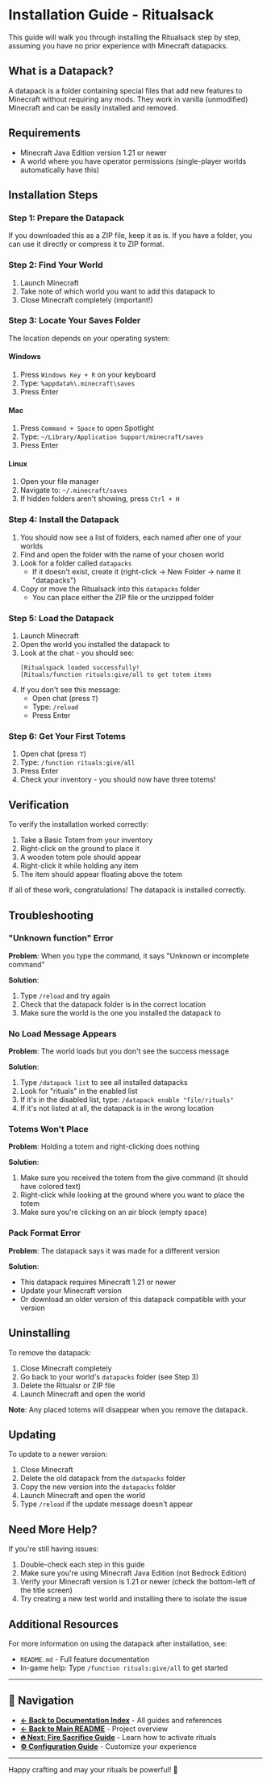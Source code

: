 # Installation Guide - Ritualsack

This guide will walk you through installing the Ritualsack step by step, assuming you have no prior experience with Minecraft datapacks.

## What is a Datapack?

A datapack is a folder containing special files that add new features to Minecraft without requiring any mods. They work in vanilla (unmodified) Minecraft and can be easily installed and removed.

## Requirements

- Minecraft Java Edition version 1.21 or newer
- A world where you have operator permissions (single-player worlds automatically have this)

## Installation Steps

### Step 1: Prepare the Datapack

If you downloaded this as a ZIP file, keep it as is. If you have a folder, you can use it directly or compress it to ZIP format.

### Step 2: Find Your World

1. Launch Minecraft
2. Take note of which world you want to add this datapack to
3. Close Minecraft completely (important!)

### Step 3: Locate Your Saves Folder

The location depends on your operating system:

#### Windows
1. Press `Windows Key + R` on your keyboard
2. Type: `%appdata%\.minecraft\saves`
3. Press Enter

#### Mac
1. Press `Command + Space` to open Spotlight
2. Type: `~/Library/Application Support/minecraft/saves`
3. Press Enter

#### Linux
1. Open your file manager
2. Navigate to: `~/.minecraft/saves`
3. If hidden folders aren't showing, press `Ctrl + H`

### Step 4: Install the Datapack

1. You should now see a list of folders, each named after one of your worlds
2. Find and open the folder with the name of your chosen world
3. Look for a folder called `datapacks`
   - If it doesn't exist, create it (right-click → New Folder → name it "datapacks")
4. Copy or move the Ritualsack into this `datapacks` folder
   - You can place either the ZIP file or the unzipped folder

### Step 5: Load the Datapack

1. Launch Minecraft
2. Open the world you installed the datapack to
3. Look at the chat - you should see: 
   ```
   [Ritualspack loaded successfully!
   [Rituals/function rituals:give/all to get totem items
   ```
4. If you don't see this message:
   - Open chat (press `T`)
   - Type: `/reload`
   - Press Enter

### Step 6: Get Your First Totems

1. Open chat (press `T`)
2. Type: `/function rituals:give/all`
3. Press Enter
4. Check your inventory - you should now have three totems!

## Verification

To verify the installation worked correctly:

1. Take a Basic Totem from your inventory
2. Right-click on the ground to place it
3. A wooden totem pole should appear
4. Right-click it while holding any item
5. The item should appear floating above the totem

If all of these work, congratulations! The datapack is installed correctly.

## Troubleshooting

### "Unknown function" Error

**Problem**: When you type the command, it says "Unknown or incomplete command"

**Solution**:
1. Type `/reload` and try again
2. Check that the datapack folder is in the correct location
3. Make sure the world is the one you installed the datapack to

### No Load Message Appears

**Problem**: The world loads but you don't see the success message

**Solution**:
1. Type `/datapack list` to see all installed datapacks
2. Look for "rituals" in the enabled list
3. If it's in the disabled list, type: `/datapack enable "file/rituals"`
4. If it's not listed at all, the datapack is in the wrong location

### Totems Won't Place

**Problem**: Holding a totem and right-clicking does nothing

**Solution**:
1. Make sure you received the totem from the give command (it should have colored text)
2. Right-click while looking at the ground where you want to place the totem
3. Make sure you're clicking on an air block (empty space)

### Pack Format Error

**Problem**: The datapack says it was made for a different version

**Solution**:
- This datapack requires Minecraft 1.21 or newer
- Update your Minecraft version
- Or download an older version of this datapack compatible with your version

## Uninstalling

To remove the datapack:

1. Close Minecraft completely
2. Go back to your world's `datapacks` folder (see Step 3)
3. Delete the Ritualsr or ZIP file
4. Launch Minecraft and open the world

**Note**: Any placed totems will disappear when you remove the datapack.

## Updating

To update to a newer version:

1. Close Minecraft
2. Delete the old datapack from the `datapacks` folder
3. Copy the new version into the `datapacks` folder
4. Launch Minecraft and open the world
5. Type `/reload` if the update message doesn't appear

## Need More Help?

If you're still having issues:

1. Double-check each step in this guide
2. Make sure you're using Minecraft Java Edition (not Bedrock Edition)
3. Verify your Minecraft version is 1.21 or newer (check the bottom-left of the title screen)
4. Try creating a new test world and installing there to isolate the issue

## Additional Resources

For more information on using the datapack after installation, see:
- `README.md` - Full feature documentation
- In-game help: Type `/function rituals:give/all` to get started

---

## 🔗 Navigation

- **[← Back to Documentation Index](README.md)** - All guides and references
- **[← Back to Main README](../README.md)** - Project overview
- **[🔥 Next: Fire Sacrifice Guide](FIRE_SACRIFICE_GUIDE.md)** - Learn how to activate rituals
- **[⚙️ Configuration Guide](CONFIG_GUIDE.md)** - Customize your experience

---

Happy crafting and may your rituals be powerful! 🔮

